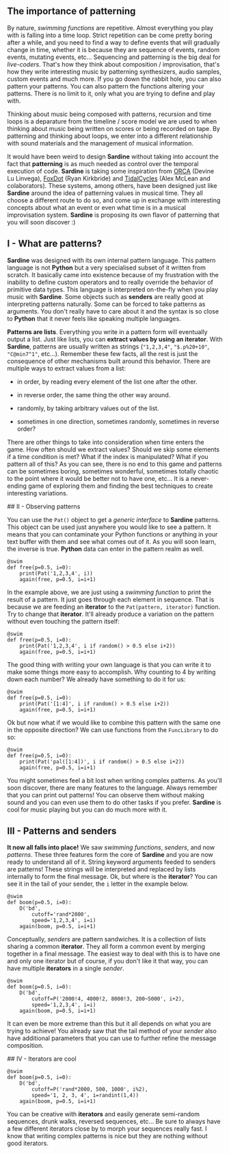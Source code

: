 ## The importance of patterning 

By nature, *swimming functions* are repetitive. Almost everything you play with is falling into a time loop. Strict repetition can be come pretty boring after a while, and you need to find a way to define events that will gradually change in time, whether it is because they are sequence of events, random events, mutating events, etc... Sequencing and patterning is the big deal for *live-coders*. That's how they think about composition / improvisation, that's how they write interesting music by patterning synthesizers, audio samples, custom events and much more. If you go down the rabbit hole, you can also pattern your patterns. You can also pattern the functions altering your patterns. There is no limit to it, only what you are trying to define and play with.

Thinking about music being composed with patterns, recursion and time loops is a deparature from the timeline / score model we are used to when thinking about music being written on scores or being recorded on tape. By patterning and thinking about loops, we enter into a different relationship with sound materials and the management of musical information.

It would have been weird to design **Sardine** without taking into account the fact that **patterning** is as much needed as control over the temporal execution of code. **Sardine** is taking some inspiration from [ORCA](https://github.com/hundredrabbits/Orca) (Devine Lu Linvega), [FoxDot](https://github.com/Qirky/FoxDot) (Ryan Kirkbride) and [TidalCycles](https://tidalcycles.org) (Alex McLean and colaborators). These systems, among others, have been designed just like **Sardine** around the idea of patterning values in musical time. They all choose a different route to do so, and come up in exchange with interesting concepts about what an event or even what time is in a musical improvisation system. **Sardine** is proposing its own flavor of patterning that you will soon discover :)

## I - What are patterns?

**Sardine** was designed with its own internal pattern language. This pattern language is not **Python** but a very specialised subset of it written from scratch. It basically came into existence because of my frustration with the inability to define custom operators and to really override the behavior of primitive data types. This language is interpreted on-the-fly when you play music with **Sardine**. Some objects such as **senders** are really good at interpreting patterns naturally. Some can be forced to take patterns as arguments. You don't really have to care about it and the syntax is so close to **Python** that it never feels like speaking multiple languages.

**Patterns are lists**. Everything you write in a pattern form will eventually output a list. Just like lists, you can **extract values by using an iterator**. With **Sardine**, patterns are usually written as strings (`"1,2,3,4"`, `"$.p%20+10"`, `"C@min7^1"`, etc...). Remember these few facts, all the rest is just the consequence of other mechanisms built around this behavior. There are multiple ways to extract values from a list:

- in order, by reading every element of the list one after the other.

- in reverse order, the same thing the other way around.

- randomly, by taking arbitrary values out of the list.

- sometimes in one direction, sometimes randomly, sometimes in reverse order?

There are other things to take into consideration when time enters the game. How often should we extract values? Should we skip some elements if a time condition is met? What if the index is manipulated? What if you pattern all of this? As you can see, there is no end to this game and patterns can be sometimes boring, sometimes wonderful, sometimes totally chaotic to the point where it would be better not to have one, etc... It is a never-ending game of exploring them and finding the best techniques to create interesting variations.

## II - Observing patterns

You can use the `Pat()` object to get a *generic interface* to **Sardine** patterns. This object can be used just anywhere you would like to see a pattern. It means that you can contaminate your Python functions or anything in your text buffer with them and see what comes out of it. As you will soon learn, the inverse is true. **Python** data can enter in the pattern realm as well.

```python3
@swim
def free(p=0.5, i=0):
    print(Pat('1,2,3,4', i))
    again(free, p=0.5, i=i+1)
```

In the example above, we are just using a *swimming function* to print the result of a pattern. It just goes through each element in sequence. That is because we are feeding an **iterator** to the `Pat(pattern, iterator)` function. Try to change that **iterator**. It'll already produce a variation on the pattern without even touching the pattern itself:

```python3
@swim
def free(p=0.5, i=0):
    print(Pat('1,2,3,4', i if random() > 0.5 else i+2))
    again(free, p=0.5, i=i+1)
```

The good thing with writing your own language is that you can write it to make some things more easy to accomplish. Why counting to 4 by writing down each number? We already have something to do it for us:

```python3
@swim
def free(p=0.5, i=0):
    print(Pat('[1:4]', i if random() > 0.5 else i+2))
    again(free, p=0.5, i=i+1)
```

Ok but now what if we would like to combine this pattern with the same one in the opposite direction? We can use functions from the `FuncLibrary` to do so:

```python3
@swim
def free(p=0.5, i=0):
    print(Pat('pal([1:4])', i if random() > 0.5 else i+2))
    again(free, p=0.5, i=i+1)
```

You might sometimes feel a bit lost when writing complex patterns. As you'll soon discover, there are many features to the language. Always remember that you can print out patterns! You can observe them without making sound and you can even use them to do other tasks if you prefer. **Sardine** is cool for music playing but you can do much more with it.

## III - Patterns and senders

**It now all falls into place!** We saw *swimming functions*, *senders*, and now *patterns*. These three features form the core of **Sardine** and you are now ready to understand all of it. String keyword arguments feeded to senders are patterns! These strings will be interpreted and replaced by lists internally to form the final message. Ok, but where is the **iterator**? You can see it in the tail of your sender, the `i` letter in the example below.

```python3
@swim
def boom(p=0.5, i=0):
    D('bd',
        cutoff='rand*2000',
        speed='1,2,3,4', i=i)
    again(boom, p=0.5, i=i+1)
```

Conceptually, *senders* are pattern sandwiches. It is a collection of lists sharing a common **iterator**. They all form a common event by merging together in a final message. The easiest way to deal with this is to have one and only one iterator but of course, if you don't like it that way, you can have multiple **iterators** in a single *sender*.

```python3
@swim
def boom(p=0.5, i=0):
    D('bd',
        cutoff=P('2000!4, 4000!2, 8000!3, 200~5000', i+2),
        speed='1,2,3,4', i=i)
    again(boom, p=0.5, i=i+1)
```

It can even be more extreme than this but it all depends on what you are trying to achieve! You already saw that the tail method of your *sender* also have additional parameters that you can use to further refine the message composition.

## IV - Iterators are cool

```python3
@swim
def boom(p=0.5, i=0):
    D('bd',
        cutoff=P('rand*2000, 500, 1000', i%2),
        speed='1, 2, 3, 4', i=randint(1,4))
    again(boom, p=0.5, i=i+1)
```

You can be creative with **iterators** and easily generate semi-random sequences, drunk walks, reversed sequences, etc... Be sure to always have a few different iterators close by to morph your sequences really fast. I know that writing complex patterns is nice but they are nothing without good iterators.

